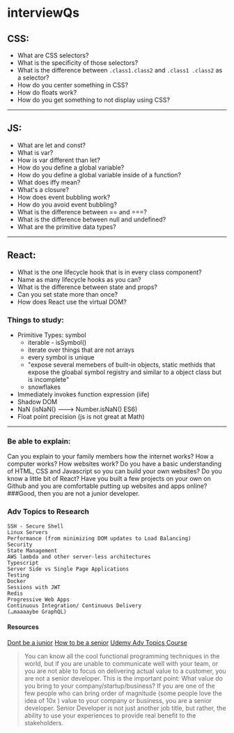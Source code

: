 # interviewQs

## CSS:
* What are CSS selectors?
* What is the specificity of those selectors?
* What is the difference between
```.class1.class2```
and
```.class1 .class2```
as a selector?
* How do you center something in CSS?
* How do floats work? 
* How do you get something to not display using CSS?
---
## JS:
* What are let and const?
* What is var?
* How is var different than let?
* How do you define a global variable?
* How do you define a global variable inside of a function?
* What does iffy mean?
* What's a closure?
* How does event bubbling work?
* How do you avoid event bubbling?
* What is the difference between == and ===?
* What is the difference between null and undefined?
* What are the primitive data types?
---
## React:
* What is the one lifecycle hook that is in every class component?
* Name as many lifecycle hooks as you can?
* What is the difference between state and props?
* Can you set state more than once?
* How does React use the virtual DOM?


### Things to study:
- Primitive Types: symbol
  * iterable - isSymbol()
  * iterate over things that are not arrays
  * every symbol is unique
  * "expose several memebers of built-in objects, static methids that expose the gloabal symbol registry and similar to a object class but is incomplete"
  * snowflakes
- Immediately invokes function expression (iife)
- Shadow DOM
- NaN (isNaN() ---> Number.isNaN() ES6)
- Float point precision (js is not great at Math)
----
### Be able to explain:
Can you explain to your family members how the internet works? 
How a computer works? 
How websites work? 
Do you have a basic understanding of HTML, CSS and Javascript so you can build your own websites? 
Do you know a little bit of React? 
Have you built a few projects on your own on Github and you are comfortable putting up websites and apps online? 
###Good, then you are not a junior developer.

### Adv Topics to Research
    SSH - Secure Shell
    Linux Servers
    Performance (from minimizing DOM updates to Load Balancing)
    Security
    State Management
    AWS lambda and other server-less architectures
    Typescript
    Server Side vs Single Page Applications
    Testing
    Docker
    Sessions with JWT
    Redis
    Progressive Web Apps
    Continuous Integration/ Continuous Delivery
    (…maaaaybe GraphQL)

#### Resources
[Dont be a junior](https://medium.com/@andreineagoie/learn-to-code-in-2018-get-hired-and-have-fun-along-the-way-b338247eed6a)
[How to be a senior](https://hackernoon.com/developers-edge-how-to-become-a-senior-developer-f1ec1738cf45)
[Udemy Adv Topics Course](https://www.udemy.com/the-complete-web-developer-in-2018/?couponCode=DBJUNIOR281)

>You can know all the cool functional programming techniques in the world, but if you are unable to communicate well with your team, or you are not able to focus on delivering actual value to a customer, you are not a senior developer. This is the important point: What value do you bring to your company/startup/business? If you are one of the few people who can bring order of magnitude (some people love the idea of 10x ) value to your company or business, you are a senior developer. Senior Developer is not just another job title, but rather, the ability to use your experiences to provide real benefit to the stakeholders.

